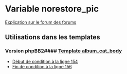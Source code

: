 # Variable norestore_pic
[Explication sur le forum des forums](http://forum.forumactif.com/t294113-listing-des-variables#norestore_pic)
## Utilisations dans les templates
### Version phpBB2#### [Template album_cat_body](subsilver/album_cat_body.md)
* [Début de condition à la ligne 154](../subsilver/album_cat_body.tpl#L154)
* [Fin de condition à la ligne 156](../subsilver/album_cat_body.tpl#L156)